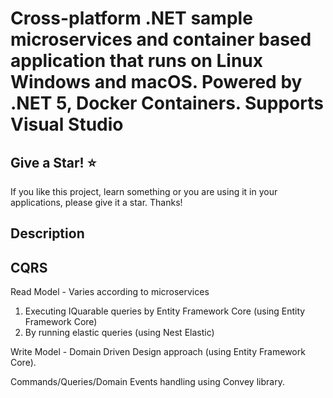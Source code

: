 ﻿# Cross-platform .NET sample microservices and container based application that runs on Linux Windows and macOS. Powered by .NET 5, Docker Containers. Supports Visual Studio

## Give a Star! :star:

If you like this project, learn something or you are using it in your applications, please give it a star. Thanks!

## Description



## CQRS
Read Model - Varies according to microservices
 1. Executing IQuarable queries by  Entity Framework Core (using Entity Framework Core) 
 2.  By running elastic queries (using Nest Elastic)

Write Model - Domain Driven Design approach (using Entity Framework Core).

Commands/Queries/Domain Events handling using Convey library.
